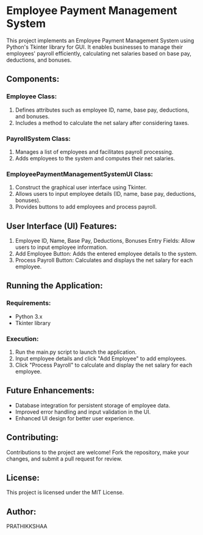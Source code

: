 # Employee Payment Management System

This project implements an Employee Payment Management System using Python's Tkinter library for GUI. It enables businesses to manage their employees' payroll efficiently, calculating net salaries based on base pay, deductions, and bonuses.

## Components:

### Employee Class:
1. Defines attributes such as employee ID, name, base pay, deductions, and bonuses.
2. Includes a method to calculate the net salary after considering taxes.

### PayrollSystem Class:
1. Manages a list of employees and facilitates payroll processing.
2. Adds employees to the system and computes their net salaries.

### EmployeePaymentManagementSystemUI Class:
1. Construct the graphical user interface using Tkinter.
2. Allows users to input employee details (ID, name, base pay, deductions, bonuses).
3. Provides buttons to add employees and process payroll.

## User Interface (UI) Features:
1. Employee ID, Name, Base Pay, Deductions, Bonuses Entry Fields: Allow users to input employee information.
2. Add Employee Button: Adds the entered employee details to the system.
3. Process Payroll Button: Calculates and displays the net salary for each employee.

## Running the Application:
### Requirements:
- Python 3.x
- Tkinter library

### Execution:
1. Run the main.py script to launch the application.
2. Input employee details and click "Add Employee" to add employees.
3. Click "Process Payroll" to calculate and display the net salary for each employee.

## Future Enhancements:
- Database integration for persistent storage of employee data.
- Improved error handling and input validation in the UI.
- Enhanced UI design for better user experience.

## Contributing:
Contributions to the project are welcome! Fork the repository, make your changes, and submit a pull request for review.

## License:
This project is licensed under the MIT License.

## Author:
PRATHIKKSHAA
